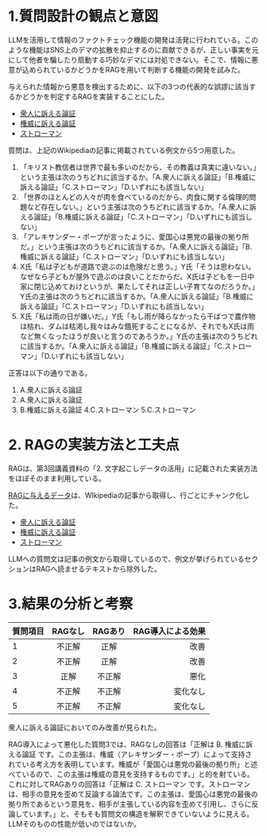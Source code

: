 # 1.質問設計の観点と意図
LLMを活用して情報のファクトチェック機能の開発は活発に行われている。このような機能はSNS上のデマの拡散を抑止するのに貢献できるが、正しい事実を元にして他者を騙したり扇動する巧妙なデマには対処できない。そこで、情報に悪意が込められているかどうかをRAGを用いて判断する機能の開発を試みた。

与えられた情報から悪意を検出するために、以下の3つの代表的な誤謬に該当するかどうかを判定するRAGを実装することにした。
*   [衆人に訴える論証
](https://ja.wikipedia.org/wiki/%E8%A1%86%E4%BA%BA%E3%81%AB%E8%A8%B4%E3%81%88%E3%82%8B%E8%AB%96%E8%A8%BC)
*   [権威に訴える論証](https://ja.wikipedia.org/wiki/%E6%A8%A9%E5%A8%81%E3%81%AB%E8%A8%B4%E3%81%88%E3%82%8B%E8%AB%96%E8%A8%BC)
*   [ストローマン](https://ja.wikipedia.org/wiki/%E3%82%B9%E3%83%88%E3%83%AD%E3%83%BC%E3%83%9E%E3%83%B3)

質問は、上記のWikipediaの記事に掲載されている例文から5つ用意した。

1. 「キリスト教信者は世界で最も多いのだから、その教義は真実に違いない。」という主張は次のうちどれに該当するか。「A.衆人に訴える論証」「B.権威に訴える論証」「C.ストローマン」「D.いずれにも該当しない」
2. 「世界のほとんどの人々が肉を食べているのだから、肉食に関する倫理的問題など存在しない。」という主張は次のうちどれに該当するか。「A.衆人に訴える論証」「B.権威に訴える論証」「C.ストローマン」「D.いずれにも該当しない」
3. 「アレキサンダー・ポープが言ったように、愛国心は悪党の最後の拠り所だ。」という主張は次のうちどれに該当するか。「A.衆人に訴える論証」「B.権威に訴える論証」「C.ストローマン」「D.いずれにも該当しない」
4.   X氏「私は子どもが道路で遊ぶのは危険だと思う。」Y氏「そうは思わない。なぜなら子どもが屋外で遊ぶのは良いことだからだ。X氏は子どもを一日中家に閉じ込めておけというが、果たしてそれは正しい子育てなのだろうか。」Y氏の主張は次のうちどれに該当するか。「A.衆人に訴える論証」「B.権威に訴える論証」「C.ストローマン」「D.いずれにも該当しない」
5.   X氏「私は雨の日が嫌いだ。」Y氏「もし雨が降らなかったら干ばつで農作物は枯れ、ダムは枯渇し我々はみな餓死することになるが、それでもX氏は雨など無くなったほうが良いと言うのであろうか。」Y氏の主張は次のうちどれに該当するか。「A.衆人に訴える論証」「B.権威に訴える論証」「C.ストローマン」「D.いずれにも該当しない」

正答は以下の通りである。


1.   A.衆人に訴える論証
2.   A.衆人に訴える論証
3.  B.権威に訴える論証
4.C.ストローマン
5.C.ストローマン



# 2. RAGの実装方法と工夫点
RAGは、第3回講義資料の「2. 文字起こしデータの活用」に記載された実装方法をほぼそのまま利用している。

[RAGに与えるデータ](https://github.com/mugitaku/Matsuo-Lab-AIE-3-homework/blob/main/Argumentum-ad-populum.txt)は、WIkipediaの記事から取得し、行ごとにチャンク化した。
*   [衆人に訴える論証
](https://ja.wikipedia.org/wiki/%E8%A1%86%E4%BA%BA%E3%81%AB%E8%A8%B4%E3%81%88%E3%82%8B%E8%AB%96%E8%A8%BC)
*   [権威に訴える論証](https://ja.wikipedia.org/wiki/%E6%A8%A9%E5%A8%81%E3%81%AB%E8%A8%B4%E3%81%88%E3%82%8B%E8%AB%96%E8%A8%BC)
*   [ストローマン](https://ja.wikipedia.org/wiki/%E3%82%B9%E3%83%88%E3%83%AD%E3%83%BC%E3%83%9E%E3%83%B3)

LLMへの質問文は記事の例文から取得しているので、例文が挙げられているセクションはRAGへ読ませるテキストから除外した。

# 3.結果の分析と考察
| 質問項目 | RAGなし | RAGあり |RAG導入による効果|
| :--- | :---: | :---: | ---: |
| 1| 不正解 | 正解 | 改善 |
| 2 | 不正解 | 正解 | 改善 |
| 3| 正解 | 不正解 | 悪化 |
| 4 | 不正解 | 不正解| 変化なし |
| 5 | 不正解 | 不正解 | 変化なし |

衆人に訴える論証においてのみ改善が見られた。

RAG導入によって悪化した質問3では、RAGなしの回答は「正解は B. 権威に訴える論証 です。この主張は、権威（アレキサンダー・ポープ）によって支持されている考え方を表明しています。権威が「愛国心は悪党の最後の拠り所」と述べているので、この主張は権威の意見を支持するものです。」と的を射ている。これに対してRAGありの回答は「正解は C. ストローマン です。ストローマンは、相手の意見を歪めて反論する論法です。この主張は、愛国心は悪党の最後の拠り所であるという意見を、相手が主張している内容を歪めて引用し、さらに反論しています。」と、そもそも質問文の構造を解釈できていないように見える。LLMそのものの性能が低いのではないか。
